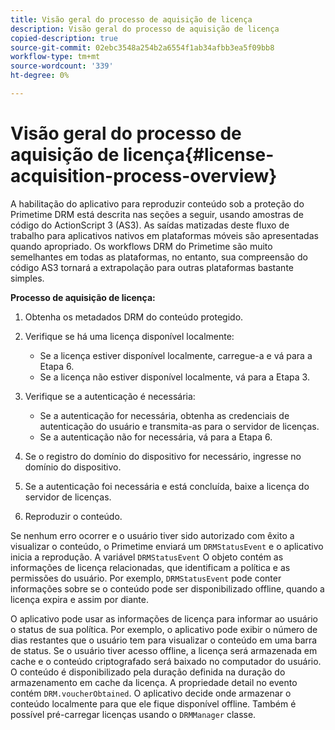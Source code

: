```yaml
---
title: Visão geral do processo de aquisição de licença
description: Visão geral do processo de aquisição de licença
copied-description: true
source-git-commit: 02ebc3548a254b2a6554f1ab34afbb3ea5f09bb8
workflow-type: tm+mt
source-wordcount: '339'
ht-degree: 0%

---
```


# Visão geral do processo de aquisição de licença{#license-acquisition-process-overview}

A habilitação do aplicativo para reproduzir conteúdo sob a proteção do Primetime DRM está descrita nas seções a seguir, usando amostras de código do ActionScript 3 (AS3). As saídas matizadas deste fluxo de trabalho para aplicativos nativos em plataformas móveis são apresentadas quando apropriado. Os workflows DRM do Primetime são muito semelhantes em todas as plataformas, no entanto, sua compreensão do código AS3 tornará a extrapolação para outras plataformas bastante simples.

**Processo de aquisição de licença:**

1. Obtenha os metadados DRM do conteúdo protegido.
1. Verifique se há uma licença disponível localmente:

   * Se a licença estiver disponível localmente, carregue-a e vá para a Etapa 6.
   * Se a licença não estiver disponível localmente, vá para a Etapa 3.

1. Verifique se a autenticação é necessária:

   * Se a autenticação for necessária, obtenha as credenciais de autenticação do usuário e transmita-as para o servidor de licenças.
   * Se a autenticação não for necessária, vá para a Etapa 6.

1. Se o registro do domínio do dispositivo for necessário, ingresse no domínio do dispositivo.
1. Se a autenticação foi necessária e está concluída, baixe a licença do servidor de licenças.
1. Reproduzir o conteúdo.

Se nenhum erro ocorrer e o usuário tiver sido autorizado com êxito a visualizar o conteúdo, o Primetime enviará um `DRMStatusEvent` e o aplicativo inicia a reprodução. A variável `DRMStatusEvent` O objeto contém as informações de licença relacionadas, que identificam a política e as permissões do usuário. Por exemplo, `DRMStatusEvent` pode conter informações sobre se o conteúdo pode ser disponibilizado offline, quando a licença expira e assim por diante.

O aplicativo pode usar as informações de licença para informar ao usuário o status de sua política. Por exemplo, o aplicativo pode exibir o número de dias restantes que o usuário tem para visualizar o conteúdo em uma barra de status. Se o usuário tiver acesso offline, a licença será armazenada em cache e o conteúdo criptografado será baixado no computador do usuário. O conteúdo é disponibilizado pela duração definida na duração do armazenamento em cache da licença. A propriedade detail no evento contém `DRM.voucherObtained`. O aplicativo decide onde armazenar o conteúdo localmente para que ele fique disponível offline. Também é possível pré-carregar licenças usando o `DRMManager` classe.
